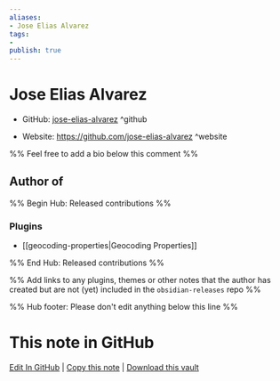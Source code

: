 ```yaml
---
aliases:
- Jose Elias Alvarez
tags:
- 
publish: true
---
```


# Jose Elias Alvarez

- GitHub: [jose-elias-alvarez](https://github.com/jose-elias-alvarez/) ^github
<!-- - Discord: `@` ^discord-->
- Website: <https://github.com/jose-elias-alvarez> ^website
<!-- - [[Publish sites|Publish site]]: <https://> ^publish-->

%% Feel free to add a bio below this comment %%


## Author of

%% Begin Hub: Released contributions %%
### Plugins
- [[geocoding-properties|Geocoding Properties]]

%% End Hub: Released contributions %%

%% Add links to any plugins, themes or other notes that the author has created but are not (yet) included in the `obsidian-releases` repo %%

<!--
### Unlisted plugins
-->

<!--
### Others
-->

<!--
## Sponsor this author
-->

<!-- - [[GitHub sponsors]]: [Sponsor @jose-elias-alvarez on GitHub Sponsors](https://github.com/sponsors/jose-elias-alvarez) ^github-sponsor-->
<!-- - [[Buy me a coffee]]: <https://> ^buy-me-a-coffee-->
<!-- - [[PayPal]]: <https://> ^paypal-->
<!-- - [[Patreon]]: <https://> ^patreon-->

<!--
## Follow this author
-->

<!-- - [[YouTube Channels|On YouTube]]: <https://> ^youtube-->
<!-- - Twitter: <https://> ^twitter-->
<!-- - ... -->

%% Hub footer: Please don't edit anything below this line %%

# This note in GitHub

<span class="git-footer">[Edit In GitHub](https://github.dev/obsidian-community/obsidian-hub/blob/main/01%20-%20Community/People/jose-elias-alvarez.md "git-hub-edit-note") | [Copy this note](https://raw.githubusercontent.com/obsidian-community/obsidian-hub/main/01%20-%20Community/People/jose-elias-alvarez.md "git-hub-copy-note") | [Download this vault](https://github.com/obsidian-community/obsidian-hub/archive/refs/heads/main.zip "git-hub-download-vault") </span>
